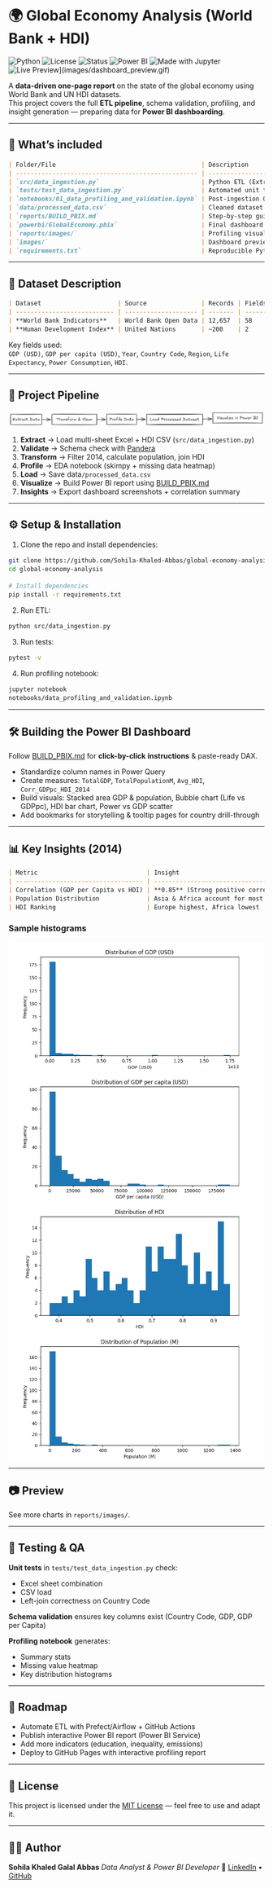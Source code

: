 # 🌍 Global Economy Analysis (World Bank + HDI)

![Python](https://img.shields.io/badge/Python-3.8%2B-blue)
![License](https://img.shields.io/badge/License-MIT-green)
![Status](https://img.shields.io/badge/Project%20Status-Active-success)
![Power BI](https://img.shields.io/badge/BI%20Tool-Power%20BI-yellow)
![Made with Jupyter](https://img.shields.io/badge/Made%20with-Jupyter-orange)
![Live Preview](https://img.shields.io/badge/▶%20Live%20Preview-Click%20to%20View-green?style=for-the-badge)](images/dashboard_preview.gif)


A **data-driven one-page report** on the state of the global economy using World Bank and UN HDI datasets.  
This project covers the full **ETL pipeline**, schema validation, profiling, and insight generation — preparing data for **Power BI dashboarding**.

---

## 🚀 What’s included

```markdown
| Folder/File                                        | Description                                                                       |
| -------------------------------------------------- | --------------------------------------------------------------------------------- |
| `src/data_ingestion.py`                            | Python ETL (Extract + Merge + Save) with schema validation                        |
| `tests/test_data_ingestion.py`                     | Automated unit tests (pytest) for ingestion & merge                               |
| `notebooks/01_data_profiling_and_validation.ipynb` | Post-ingestion QA & profiling notebook (schema validation + missing data heatmap) |
| `data/processed_data.csv`                          | Cleaned dataset produced by ETL notebook                                          |
| `reports/BUILD_PBIX.md`                            | Step-by-step guide + DAX code for Power BI                                        |
| `powerbi/GlobalEconomy.pbix`                       | Final dashboard (binary file)                                                     |
| `reports/images/`                                  | Profiling visualizations & histograms                                             |
| `images/`                                          | Dashboard preview & pipeline diagram                                              |
| `requirements.txt`                                 | Reproducible Python environment                                                   |
```

---

## 📂 Dataset Description

```markdown
| Dataset                     | Source               | Records | Fields | Format |
| --------------------------- | -------------------- | ------- | ------ | ------ |
| **World Bank Indicators**   | World Bank Open Data | 12,657  | 58     | Excel  |
| **Human Development Index** | United Nations       | ~200    | 2      | CSV    |
```

Key fields used:  
`GDP (USD)`, `GDP per capita (USD)`, `Year`, `Country Code`, `Region`, `Life Expectancy`, `Power Consumption`, `HDI`.

---

## 🔧 Project Pipeline

![Project Pipleine.png](/images/Project%20Pipeline.png)

1. **Extract** → Load multi-sheet Excel + HDI CSV (`src/data_ingestion.py`)
2. **Validate** → Schema check with [Pandera](https://pandera.readthedocs.io)
3. **Transform** → Filter 2014, calculate population, join HDI
4. **Profile** → EDA notebook (skimpy + missing data heatmap)
5. **Load** → Save data`/processed_data.csv`
6. **Visualize** → Build Power BI report using [BUILD_PBIX.md](/reports/BUILD_PBIX.md)
7. **Insights** → Export dashboard screenshots + correlation summary

---

## ⚙️ Setup & Installation

1. Clone the repo and install dependencies:

```bash
git clone https://github.com/Sohila-Khaled-Abbas/global-economy-analysis.git
cd global-economy-analysis

# Install dependencies
pip install -r requirements.txt
```

2. Run ETL:

```bash
python src/data_ingestion.py
```

3. Run tests:

```bash
pytest -v
```

4. Run profiling notebook:

```bash
jupyter notebook 
notebooks/data_profiling_and_validation.ipynb
```

---

## 🛠 Building the Power BI Dashboard

Follow [BUILD_PBIX.md](/reports/BUILD_PBIX.md) for **click-by-click** **instructions** & paste-ready DAX.

- Standardize column names in Power Query
- Create measures: `TotalGDP`, `TotalPopulationM`, `Avg_HDI`, `Corr_GDPpc_HDI_2014`
- Build visuals: Stacked area GDP & population, Bubble chart (Life vs GDPpc), HDI bar chart, Power vs GDP scatter
- Add bookmarks for storytelling & tooltip pages for country drill-through

---

## 📊 Key Insights (2014)

```markdown
| Metric                              | Insight                                   |
| ----------------------------------- | ----------------------------------------- |
| Correlation (GDP per Capita vs HDI) | **0.85** (Strong positive correlation)    |
| Population Distribution             | Asia & Africa account for most population |
| HDI Ranking                         | Europe highest, Africa lowest             |
```

### Sample histograms

![GDP_(USD)_hist](/reports/images/GDP_(USD)_hist.png)
![GDP_per_capita_hist](/reports/images/GDP_per_capita_(USD)_hist.png)
![HDI_hist](/reports/images/HDI_hist.png)
![Population_(M)_hist](/reports/images/Population_(M)_hist.png)

---

## 📷 Preview

See more charts in `reports/images/`.

---

## 🧪 Testing & QA

 **Unit tests** in `tests/test_data_ingestion.py` check:
- Excel sheet combination
- CSV load
- Left-join correctness on Country Code

**Schema validation** ensures key columns exist (Country Code, GDP, GDP per Capita)

**Profiling notebook** generates:

- Summary stats
- Missing value heatmap
- Key distribution histograms


---

## 🧭 Roadmap

- Automate ETL with Prefect/Airflow + GitHub Actions
- Publish interactive Power BI report (Power BI Service)
- Add more indicators (education, inequality, emissions)
- Deploy to GitHub Pages with interactive profiling report

---

## 📜 License

This project is licensed under the [MIT License](/LICENSE) — feel free to use and adapt it.

---

## 👩‍💻 Author

**Sohila Khaled Galal Abbas**
*Data Analyst & Power BI Developer*
🔗 [LinkedIn](www.linkedin.com/in/sohilakabbas) • [GitHub](https://github.com/Sohila-Khaled-Abbas)

